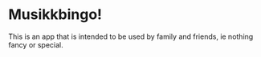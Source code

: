 # Musikkbingo!

This is an app that is intended to be used by family and friends, ie nothing fancy or special.
